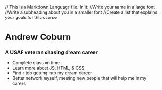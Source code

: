 // This is a Markdown Language file. In it:
//Write your name in a large font
//Write a subheading about you in a smaller font
//Create a list that explains your goals for this course

# Andrew Coburn

### A USAF veteran chasing dream career

- Complete class on time
- Learn more about JS, HTML, & CSS
- Find a job getting into my dream career
- Better network myself, meeting new people that will help me in my career.
